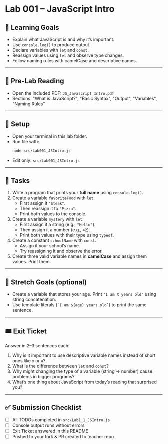 # Lab 001 – JavaScript Intro

## 🎯 Learning Goals
- Explain what JavaScript is and why it’s important.
- Use `console.log()` to produce output.
- Declare variables with `let` and `const`.
- Reassign values using `let` and observe type changes.
- Follow naming rules with camelCase and descriptive names.

---

## 📖 Pre-Lab Reading
- Open the included PDF: `JS_Javascript Intro.pdf`
- Sections: "What is JavaScript?", "Basic Syntax", "Output", "Variables", "Naming Rules"

---

## 🧰 Setup
- Open your terminal in this lab folder.
- Run file with:
  ```bash
  node src/Lab001_JSIntro.js
  ```
- Edit only: `src/Lab001_JSIntro.js`

---

## 📝 Tasks
1. Write a program that prints your **full name** using `console.log()`.
2. Create a variable `favoriteFood` with `let`.  
   - First assign it `"Steak"`.  
   - Then reassign it to `"Pizza"`.  
   - Print both values to the console.
3. Create a variable `mystery` with `let`.  
   - First assign it a string (e.g., `"Hello"`).  
   - Then assign it a number (e.g., `42`).  
   - Print both values with their type using `typeof`.
4. Create a constant `schoolName` with `const`.  
   - Assign it your school’s name.  
   - Try reassigning it and observe the error.
5. Create three valid variable names in **camelCase** and assign them values. Print them.

---

## 🚀 Stretch Goals (optional)
- Create a variable that stores your age. Print `"I am X years old"` using string concatenation.  
- Use template literals (`` `I am ${age} years old` ``) to print the same sentence.  

---

## 🎟 Exit Ticket
Answer in 2–3 sentences each:
1. Why is it important to use descriptive variable names instead of short ones like `x` or `a`?  
2. What is the difference between `let` and `const`?  
3. Why might changing the type of a variable (string → number) cause problems in bigger programs?  
4. What’s one thing about JavaScript from today’s reading that surprised you?

---

## ✅ Submission Checklist
- [ ] All TODOs completed in `src/Lab1_1_JSIntro.js`
- [ ] Console output runs without errors
- [ ] Exit Ticket answered in this README
- [ ] Pushed to your fork & PR created to teacher repo
